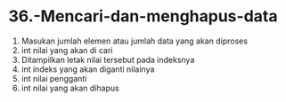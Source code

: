 # 36.-Mencari-dan-menghapus-data

1. Masukan jumlah elemen atau jumlah data yang akan diproses
2. int nilai yang akan di cari
3. Ditampilkan letak nilai tersebut pada indeksnya
4. int indeks yang akan diganti nilainya
5. int nilai pengganti 
6. int nilai yang akan dihapus

